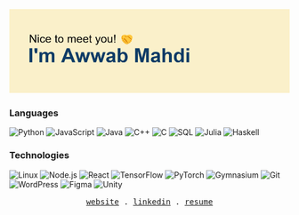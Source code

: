 <img src="header.png" alt="## Nice to meet you! ### I'm Awwab Mahdi (اوّابْ)"/>

### Languages

![Python](https://img.shields.io/badge/-Python-000?&logo=Python)
![JavaScript](https://img.shields.io/badge/-JavaScript-000?&logo=JavaScript)
![Java](https://img.shields.io/badge/-Java-000?&logo=Java&logoColor=007396)
![C++](https://img.shields.io/badge/-C++-000?&logo=c%2b%2b&logoColor=00599C)
![C](https://img.shields.io/badge/-C-000?&logo=C)
![SQL](https://img.shields.io/badge/-SQL-000?&logo=MySQL)
![Julia](https://img.shields.io/badge/-Julia-000?&logo=Julia)
![Haskell](https://img.shields.io/badge/-Haskell-000?&logo=Haskell)

### Technologies

![Linux](https://img.shields.io/badge/-Linux-000?&logo=Linux)
![Node.js](https://img.shields.io/badge/-Node.js-000?&logo=node.js)
![React](https://img.shields.io/badge/-React-000?&logo=React)
![TensorFlow](https://img.shields.io/badge/-TensorFlow-000?&logo=TensorFlow)
![PyTorch](https://img.shields.io/badge/-PyTorch-000?&logo=PyTorch)
![Gymnasium](https://img.shields.io/badge/-openaigym-000?&logo=openaigym)
![Git](https://img.shields.io/badge/-Git-000?&logo=Git)
![WordPress](https://img.shields.io/badge/-WordPress-000?&logo=WordPress)
![Figma](https://img.shields.io/badge/-Figma-000?&logo=Figma)
![Unity](https://img.shields.io/badge/-Unity-000?&logo=Unity)

<p align="center">
  <!-- Monospace Font -->
  <samp>
    <a href="https://a--ab.com/">website</a> .
    <a href="https://www.linkedin.com/in/awwabm/">linkedin</a> .
    <a href="https://rxresu.me/obliviance/awwab-mahdi-resume-main">resume</a>
  </samp>
</p>
